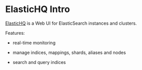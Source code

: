 # ElasticHQ Intro

[ElasticHQ](https://github.com/royrusso/elasticsearch-HQ) is a Web UI for ElasticSearch instances and clusters.

Features:

* real-time monitoring

* manage indices, mappings, shards, aliases and nodes

* search and query indices

